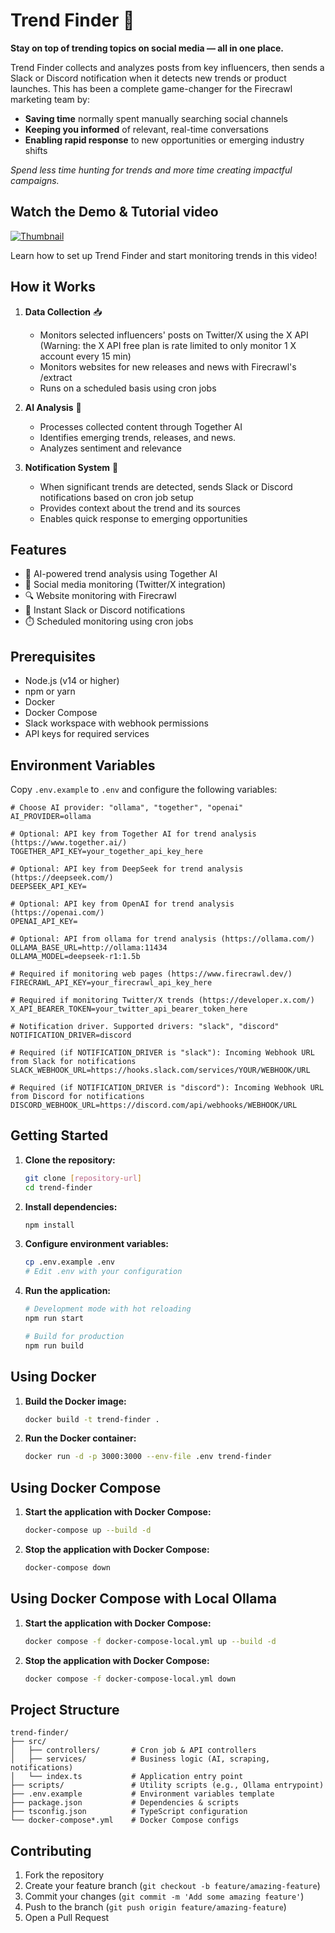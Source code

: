 # Trend Finder 🔦

**Stay on top of trending topics on social media — all in one place.**

Trend Finder collects and analyzes posts from key influencers, then sends a Slack or Discord notification when it detects new trends or product launches. This has been a complete game-changer for the Firecrawl marketing team by:

- **Saving time** normally spent manually searching social channels
- **Keeping you informed** of relevant, real-time conversations
- **Enabling rapid response** to new opportunities or emerging industry shifts

_Spend less time hunting for trends and more time creating impactful campaigns._

## Watch the Demo & Tutorial video

[![Thumbnail](https://i.ytimg.com/vi/puimQSun92g/hqdefault.jpg)](https://www.youtube.com/watch?v=puimQSun92g)

Learn how to set up Trend Finder and start monitoring trends in this video!

## How it Works

1. **Data Collection** 📥
   - Monitors selected influencers' posts on Twitter/X using the X API (Warning: the X API free plan is rate limited to only monitor 1 X account every 15 min)
   - Monitors websites for new releases and news with Firecrawl's /extract
   - Runs on a scheduled basis using cron jobs

2. **AI Analysis** 🧠
   - Processes collected content through Together AI
   - Identifies emerging trends, releases, and news.
   - Analyzes sentiment and relevance

3. **Notification System** 📢
   - When significant trends are detected, sends Slack or Discord notifications based on cron job setup
   - Provides context about the trend and its sources
   - Enables quick response to emerging opportunities

## Features

- 🤖 AI-powered trend analysis using Together AI
- 📱 Social media monitoring (Twitter/X integration)
- 🔍 Website monitoring with Firecrawl
- 💬 Instant Slack or Discord notifications
- ⏱️ Scheduled monitoring using cron jobs

## Prerequisites

- Node.js (v14 or higher)
- npm or yarn
- Docker
- Docker Compose
- Slack workspace with webhook permissions
- API keys for required services

## Environment Variables

Copy `.env.example` to `.env` and configure the following variables:

```
# Choose AI provider: "ollama", "together", "openai"
AI_PROVIDER=ollama

# Optional: API key from Together AI for trend analysis (https://www.together.ai/)
TOGETHER_API_KEY=your_together_api_key_here

# Optional: API key from DeepSeek for trend analysis (https://deepseek.com/)
DEEPSEEK_API_KEY=

# Optional: API key from OpenAI for trend analysis (https://openai.com/)
OPENAI_API_KEY=

# Optional: API from ollama for trend analysis (https://ollama.com/)
OLLAMA_BASE_URL=http://ollama:11434
OLLAMA_MODEL=deepseek-r1:1.5b

# Required if monitoring web pages (https://www.firecrawl.dev/)
FIRECRAWL_API_KEY=your_firecrawl_api_key_here

# Required if monitoring Twitter/X trends (https://developer.x.com/)
X_API_BEARER_TOKEN=your_twitter_api_bearer_token_here

# Notification driver. Supported drivers: "slack", "discord"
NOTIFICATION_DRIVER=discord

# Required (if NOTIFICATION_DRIVER is "slack"): Incoming Webhook URL from Slack for notifications
SLACK_WEBHOOK_URL=https://hooks.slack.com/services/YOUR/WEBHOOK/URL

# Required (if NOTIFICATION_DRIVER is "discord"): Incoming Webhook URL from Discord for notifications
DISCORD_WEBHOOK_URL=https://discord.com/api/webhooks/WEBHOOK/URL
```

## Getting Started

1. **Clone the repository:**
   ```bash
   git clone [repository-url]
   cd trend-finder
   ```

2. **Install dependencies:**
   ```bash
   npm install
   ```

3. **Configure environment variables:**
   ```bash
   cp .env.example .env
   # Edit .env with your configuration
   ```

4. **Run the application:**
   ```bash
   # Development mode with hot reloading
   npm run start

   # Build for production
   npm run build
   ```

## Using Docker

1. **Build the Docker image:**
   ```bash
   docker build -t trend-finder .
   ```

2. **Run the Docker container:**
   ```bash
   docker run -d -p 3000:3000 --env-file .env trend-finder
   ```

## Using Docker Compose

1. **Start the application with Docker Compose:**
   ```bash
   docker-compose up --build -d
   ```

2. **Stop the application with Docker Compose:**
   ```bash
   docker-compose down
   ```

## Using Docker Compose with Local Ollama

1. **Start the application with Docker Compose:**
   ```bash
   docker compose -f docker-compose-local.yml up --build -d
   ```

2. **Stop the application with Docker Compose:**
   ```bash
   docker compose -f docker-compose-local.yml down
   ```


## Project Structure

```
trend-finder/
├── src/
│   ├── controllers/       # Cron job & API controllers
│   ├── services/          # Business logic (AI, scraping, notifications)
│   └── index.ts           # Application entry point
├── scripts/               # Utility scripts (e.g., Ollama entrypoint)
├── .env.example           # Environment variables template
├── package.json           # Dependencies & scripts
├── tsconfig.json          # TypeScript configuration
└── docker-compose*.yml    # Docker Compose configs
```

## Contributing

1. Fork the repository
2. Create your feature branch (`git checkout -b feature/amazing-feature`)
3. Commit your changes (`git commit -m 'Add some amazing feature'`)
4. Push to the branch (`git push origin feature/amazing-feature`)
5. Open a Pull Request
